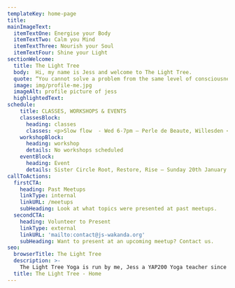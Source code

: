 ```yaml
---
templateKey: home-page
title: 
mainImageText:
  itemTextOne: Energise your Body
  itemTextTwo: Calm you Mind
  itemTextThree: Nourish your Soul
  itemTextFour: Shine your Light
sectionWelcome:
  title: The Light Tree
  body:  Hi, my name is Jess and welcome to The Light Tree. 
  quote: “You cannot solve a problem from the same level of consciousness that created it” -- Einstein
  image: img/profile-me.jpg
  imageAlt: profile picture of jess
  highlightedText: 
schedule:
    title: CLASSES, WORKSHOPS & EVENTS 
    classesBlock:
      heading: classes
      classes: <p>Slow flow  - Wed 6-7pm – Perle de Beaute, Willesden <a href="#">book</a></p><p>Flow & Restore - Thurs 7-8:15pm  - Kenton (next term) <a href="#">book</a></p><p>Vinyasa Flow - Sat 10-11am – Willesden (contact studio to book) <a href="#">book</a></p><p>Pregnancy Yoga  - Sat (tbc)</p>
    workshopBlock:
      heading: workshop
      details: No workshops scheduled 
    eventBlock:
      heading: Event
      details: Sister Circle Root, Restore, Rise – Sunday 20th January 2019 – Granville, Kilburn (nearest tube Queens Park, Kilburn Parkk)
callToActions:
  firstCTA:
    heading: Past Meetups
    linkType: internal
    linkURL: /meetups
    subHeading: Look at what topics were presented at past meetups.
  secondCTA:
    heading: Volunteer to Present
    linkType: external
    linkURL: 'mailto:contact@js-wakanda.org'
    subHeading: Want to present at an upcoming meetup? Contact us.
seo:
  browserTitle: The Light Tree
  description: >-
    The Light Tree Yoga is run by me, Jess a YAP200 Yoga teacher since 2015. I provide Yoga classes, workshops and private sessions for all abilities in NW London.
  title: The Light Tree - Home
---
```


